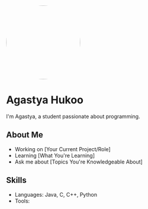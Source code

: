 
  <img src="https://avatars.githubusercontent.com/u/136306593?v=4" width="200" height="200" style="border-radius:50%">
  <h1>Agastya Hukoo</h1>
I'm Agastya, a student passionate about programming.

## About Me

- Working on [Your Current Project/Role]
- Learning [What You're Learning]
- Ask me about [Topics You're Knowledgeable About]

## Skills

- Languages: Java, C, C++, Python
- Tools: 


